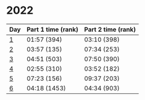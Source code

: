 # 2022

| Day                     | Part 1 time (rank) | Part 2 time (rank) |
|-------------------------|--------------------|--------------------|
| [1](solutions/day01.py) | 01:57 (394)        | 03:10 (398)        |
| [2](solutions/day02.py) | 03:57 (135)        | 07:34 (253)        |
| [3](solutions/day03.py) | 04:51 (503)        | 07:50 (390)        |
| [4](solutions/day04.py) | 02:55 (310)        | 03:52 (182)        |
| [5](solutions/day05.py) | 07:23 (156)        | 09:37 (203)        |
| [6](solutions/day06.py) | 04:18 (1453)       | 04:34 (903)        |
